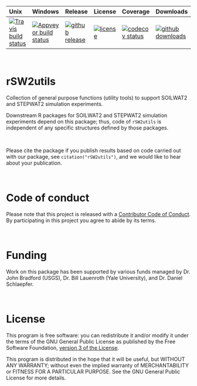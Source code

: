 
| Unix | Windows | Release | License | Coverage | Downloads |
| :---- | :---- | :---- | :---- | :---- | :---- |
[ ![Travis build status][1]][2] | [![Appveyor build status][3]][4] | [ ![github release][5]][6] | [![license][7]][8] | [![codecov status][9]][10] | [![github downloads][11]][12] |

[1]: https://travis-ci.org/DrylandEcology/rSW2utils.svg?branch=master
[2]: https://travis-ci.org/DrylandEcology/rSW2utils
[3]: https://ci.appveyor.com/api/projects/status/die00t8rjjhrb8i0/branch/master?svg=true
[4]: https://ci.appveyor.com/project/dschlaep/rSW2utils/branch/master
[5]: https://img.shields.io/github/release/DrylandEcology/rSW2utils.svg?label=current+release
[6]: https://github.com/DrylandEcology/rSW2utils/releases
[7]: https://img.shields.io/github/license/DrylandEcology/rSW2utils.svg
[8]: https://www.gnu.org/licenses/gpl.html
[9]: https://codecov.io/gh/DrylandEcology/rSW2utils/branch/master/graph/badge.svg
[10]: https://codecov.io/gh/DrylandEcology/rSW2utils
[11]: https://img.shields.io/github/downloads/DrylandEcology/rSW2utils/total.svg
[12]: https://github.com/DrylandEcology/rSW2utils

<br>

# rSW2utils

Collection of general purpose functions (utility tools) to support SOILWAT2
and STEPWAT2 simulation experiments.

Downstream R packages for SOILWAT2 and STEPWAT2 simulation experiments depend
on this package; thus, code of `rSW2utils` is independent of any
specific structures defined by those packages.

<br>

Please cite the package if you publish results based on code carried
out with our package, see `citation("rSW2utils")`, and we would like to hear
about your publication.

<br>

# Code of conduct
Please note that this project is released with a
[Contributor Code of Conduct](CODE_OF_CONDUCT.md). By participating in this
project you agree to abide by its terms.


<br>

# Funding
Work on this package has been supported by various funds managed by
Dr. John Bradford (USGS), Dr. Bill Lauenroth (Yale University), and
Dr. Daniel Schlaepfer.


<br>

# License
This program is free software: you can redistribute it and/or modify
it under the terms of the GNU General Public License as published by
the Free Software Foundation, [version 3 of the License](LICENSE.md).

This program is distributed in the hope that it will be useful,
but WITHOUT ANY WARRANTY; without even the implied warranty of
MERCHANTABILITY or FITNESS FOR A PARTICULAR PURPOSE.  See the
GNU General Public License for more details.


<br>

